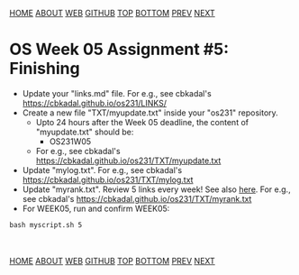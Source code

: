 ---
---
[HOME](index.md)
[ABOUT](README.md)
[WEB](https://osp4diss.vlsm.org/)
[GITHUB](https://github.com/os2xx/osp4diss/)
[TOP](#)
[BOTTOM](#endofpage)
[PREV](W05-04.md)
[NEXT](AOS.md#idx05)

# OS Week 05 Assignment #5: Finishing

* Update your "links.md" file. For e.g., see cbkadal's <https://cbkadal.github.io/os231/LINKS/>
* Create a new file "TXT/myupdate.txt" inside your "os231" repository.
  * Upto 24 hours after the Week 05 deadline, the content of "myupdate.txt" should be:
    * OS231W05
  * For e.g., see cbkadal's <https://cbkadal.github.io/os231/TXT/myupdate.txt>
* Update "mylog.txt". For e.g., see cbkadal's <https://cbkadal.github.io/os231/TXT/mylog.txt>
* Update "myrank.txt". Review 5 links every week! See also [here](W02-08.md).
  For e.g., see cbkadal's <https://cbkadal.github.io/os231/TXT/myrank.txt>
* For WEEK05, run and confirm WEEK05:

```
bash myscript.sh 5

```
  
<br id="endofpage"><br>
[HOME](index.md)
[ABOUT](README.md)
[WEB](https://osp4diss.vlsm.org/)
[GITHUB](https://github.com/os2xx/osp4diss/)
[TOP](#)
[BOTTOM](#endofpage)
[PREV](W05-04.md)
[NEXT](AOS.md#idx05)
<br>

